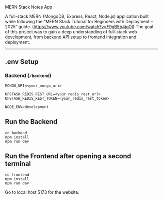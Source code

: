 MERN Stack Notes App

A full-stack MERN (MongoDB, Express, React, Node.js) application built while following the “MERN Stack Tutorial for Beginners with Deployment – 2025” guide. (https://www.youtube.com/watch?v=F9gB5b4jgOI)
The goal of this project was to gain a deep understanding of full-stack web development, from backend API setup to frontend integration and deployment.

---

## .env Setup

### Backend (`/backend`)

```
MONGO_URI=<your_mongo_uri>

UPSTASH_REDIS_REST_URL=<your_redis_rest_url>
UPSTASH_REDIS_REST_TOKEN=<your_redis_rest_token>

NODE_ENV=development
```

## Run the Backend

```
cd backend
npm install
npm run dev
```

## Run the Frontend after opening a second terminal

```
cd frontend
npm install
npm run dev
```
Go to local host 5173 for the website.
